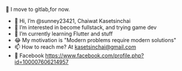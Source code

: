 :rocket: I move to gitlab,for now.
- 👋 Hi, I’m @sunney23421, Chaiwat Kasetsinchai
- 👀 I’m interested in become fullstack, and trying game dev
- 🌱 I’m currently learning Flutter and stuff
- :joy: My motivation is "Modern problems require modern solutions"
- 📫 How to reach me? At kasetsinchai@gmail.com
- :speech_balloon: Facebook https://www.facebook.com/profile.php?id=100007606214957

<!---
sunney23421/sunney23421 is a ✨ special ✨ repository because its `README.md` (this file) appears on your GitHub profile.
You can click the Preview link to take a look at your changes.
- 💞️ I’m looking to collaborate on ...
--->
